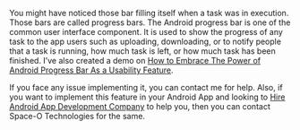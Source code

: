 You might have noticed those bar filling itself when a task was in execution. Those bars are called progress bars. The Android progress bar is one of the common user interface component. It is used to show the progress of any task to the app users such as uploading, downloading, or to notify people that a task is running, how much task is left, or how much task has been finished. I’ve also created a demo on [How to Embrace The Power of Android Progress Bar As a Usability Feature](https://www.spaceotechnologies.com/android-progress-bar-example/). 

If you face any issue implementing it, you can contact me for help. Also, if you want to implement this feature in your Android App and looking to [Hire Android App Development Company](https://www.spaceotechnologies.com/android-app-development/) to help you, then you can contact Space-O Technologies for the same.
